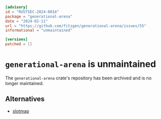 ```toml
[advisory]
id = "RUSTSEC-2024-0014"
package = "generational-arena"
date = "2024-02-11"
url = "https://github.com/fitzgen/generational-arena/issues/55"
informational = "unmaintained"

[versions]
patched = []
```

# `generational-arena` is unmaintained
The `generational-arena` crate's repository has been archived and is no longer maintained.

## Alternatives
 - [slotmap](https://crates.io/crates/slotmap)
